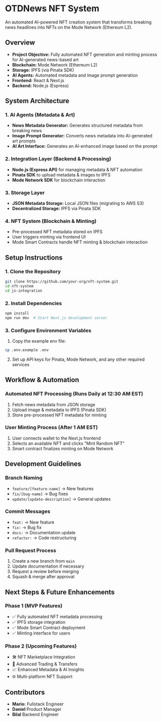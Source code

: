 # OTDNews NFT System

An automated AI-powered NFT creation system that transforms breaking news headlines into NFTs on the Mode Network (Ethereum L2).

## Overview

- **Project Objective:** Fully automated NFT generation and minting process for AI-generated news-based art
- **Blockchain:** Mode Network (Ethereum L2)
- **Storage:** IPFS (via Pinata SDK)
- **AI Agents:** Automated metadata and image prompt generation
- **Frontend:** React & Next.js
- **Backend:** Node.js (Express)

## System Architecture

### 1. AI Agents (Metadata & Art)

- **News Metadata Generator:** Generates structured metadata from breaking news
- **Image Prompt Generator:** Converts news metadata into AI-generated art prompts
- **AI Art Interface:** Generates an AI-enhanced image based on the prompt

### 2. Integration Layer (Backend & Processing)

- **Node.js (Express API)** for managing metadata & NFT automation
- **Pinata SDK** to upload metadata & images to IPFS
- **Mode Network SDK** for blockchain interaction

### 3. Storage Layer

- **JSON Metadata Storage:** Local JSON files (migrating to AWS S3)
- **Decentralized Storage:** IPFS via Pinata SDK

### 4. NFT System (Blockchain & Minting)

- Pre-processed NFT metadata stored on IPFS
- User triggers minting via frontend UI
- Mode Smart Contracts handle NFT minting & blockchain interaction

## Setup Instructions

### 1. Clone the Repository

```bash
git clone https://github.com/your-org/nft-system.git
cd nft-system
cd js-integration
```

### 2. Install Dependencies
```bash
npm install
npm run dev  # Start Next.js development server
```

### 3. Configure Environment Variables

1. Copy the example env file:
```bash
cp .env.example .env
```
2. Set up API keys for Pinata, Mode Network, and any other required services

## Workflow & Automation

### Automated NFT Processing (Runs Daily at 12:30 AM EST)

1. Fetch news metadata from JSON storage
2. Upload image & metadata to IPFS (Pinata SDK)
3. Store pre-processed NFT metadata for minting

### User Minting Process (After 1 AM EST)

1. User connects wallet to the Next.js frontend
2. Selects an available NFT and clicks "Mint Random NFT"
3. Smart contract finalizes minting on Mode Network

## Development Guidelines

### Branch Naming
- `feature/[feature-name]` → New features
- `fix/[bug-name]` → Bug fixes
- `update/[update-description]` → General updates

### Commit Messages
- `feat:` → New feature
- `fix:` → Bug fix
- `docs:` → Documentation update
- `refactor:` → Code restructuring

### Pull Request Process
1. Create a new branch from `main`
2. Update documentation if necessary
3. Request a review before merging
4. Squash & merge after approval

## Next Steps & Future Enhancements

### Phase 1 (MVP Features)
- ✅ Fully automated NFT metadata processing
- ✅ IPFS storage integration
- ✅ Mode Smart Contract deployment
- ✅ Minting interface for users

### Phase 2 (Upcoming Features)
- 🛠️ NFT Marketplace Integration
- 🔄 Advanced Trading & Transfers
- 📈 Enhanced Metadata & AI Insights
- 🌐 Multi-platform NFT Support

## Contributors

- **Mario:** Fullstack Engineer
- **Daniel** Product Manager
- **Bilal** Backend Engineer